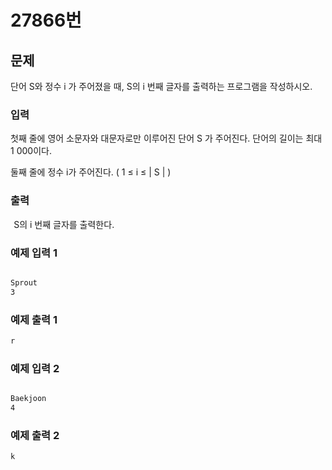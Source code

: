 
# 27866번 

## 문제 

단어 S와 정수  i 가 주어졌을 때, S의 i 번째 글자를 출력하는 프로그램을 작성하시오.

### 입력 

첫째 줄에 영어 소문자와 대문자로만 이루어진 단어 
S
가 주어진다. 단어의 길이는 최대 
1
000이다.

둘째 줄에 정수 
i가 주어진다. (
1
≤
i
≤
|
S
|
)

### 출력 
 
S의 i 번째 글자를 출력한다.


### 예제 입력 1


```bash

Sprout
3

```

### 예제 출력 1

```bash
r

```
### 예제 입력 2


```bash

Baekjoon
4

```

### 예제 출력 2

```bash
k

```
